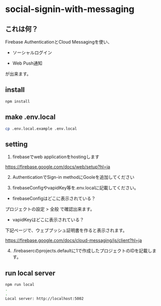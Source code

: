 # social-signin-with-messaging

## これは何？

Firebase AuthenticationとCloud Messagingを使い、

- ソーシャルログイン

- Web Push通知

が出来ます。

## install

```bash
npm install
```

## make .env.local

```bash
cp .env.local.example .env.local
```

## setting

1. firebaseでweb applicationをhostingします

https://firebase.google.com/docs/web/setup?hl=ja

2. AuthenticationでSign-in methodにGooleを追加してください

3. firebaseConfigやvapidKey等を.env.localに記載してください。

* firebaseConfigはどこに表示されている？

プロジェクトの設定 > 全般 で確認出来ます。

* vapidKeyはどこに表示されている？

下記ページで、ウェブプッシュ証明書を作ると表示されます。

https://firebase.google.com/docs/cloud-messaging/js/client?hl=ja

4. .firebasercのprojects.defaultに1で作成したプロジェクトのIDを記載します。

## run local server

```bash
npm run local
.
.
Local server: http://localhost:5002
```
